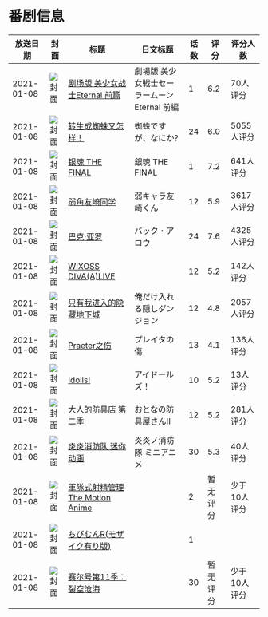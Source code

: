 # 番剧信息

|放送日期|封面|标题|日文标题|话数|评分|评分人数|
|---|---|---|---|---|---|---|
|2021-01-08|![封面](https://lain.bgm.tv/pic/cover/c/77/26/207461_7Ua7Y.jpg)|[剧场版 美少女战士Eternal 前篇](https://bangumi.tv/subject/207461)|劇場版 美少女戦士セーラームーンEternal 前編|1|6.2|70人评分|
|2021-01-08|![封面](https://lain.bgm.tv/pic/cover/c/83/73/252782_aWyEn.jpg)|[转生成蜘蛛又怎样！](https://bangumi.tv/subject/252782)|蜘蛛ですが、なにか?|24|6.0|5055人评分|
|2021-01-08|![封面](https://lain.bgm.tv/pic/cover/c/89/5b/276641_Z3H84.jpg)|[银魂 THE FINAL](https://bangumi.tv/subject/276641)|銀魂 THE FINAL|1|7.2|641人评分|
|2021-01-08|![封面](https://lain.bgm.tv/pic/cover/c/c8/42/292527_0G0zk.jpg)|[弱角友崎同学](https://bangumi.tv/subject/292527)|弱キャラ友崎くん|12|5.9|3617人评分|
|2021-01-08|![封面](https://lain.bgm.tv/pic/cover/c/94/8c/297396_hNlBL.jpg)|[巴克·亚罗](https://bangumi.tv/subject/297396)|バック・アロウ|24|7.6|4325人评分|
|2021-01-08|![封面](https://lain.bgm.tv/pic/cover/c/f2/c1/302797_SZfJM.jpg)|[WIXOSS DIVA(A)LIVE](https://bangumi.tv/subject/302797)||12|5.2|142人评分|
|2021-01-08|![封面](https://lain.bgm.tv/pic/cover/c/fc/73/306147_o4qLV.jpg)|[只有我进入的隐藏地下城](https://bangumi.tv/subject/306147)|俺だけ入れる隠しダンジョン|12|4.8|2057人评分|
|2021-01-08|![封面](https://lain.bgm.tv/pic/cover/c/1d/86/314488_70nxC.jpg)|[Praeter之伤](https://bangumi.tv/subject/314488)|プレイタの傷|13|4.1|136人评分|
|2021-01-08|![封面](https://lain.bgm.tv/pic/cover/c/b3/c9/316104_1yKUQ.jpg)|[Idolls!](https://bangumi.tv/subject/316104)|アイドールズ！|10|5.2|13人评分|
|2021-01-08|![封面](https://lain.bgm.tv/pic/cover/c/0c/80/322926_vpZjk.jpg)|[大人的防具店 第二季](https://bangumi.tv/subject/322926)|おとなの防具屋さんII|12|5.2|281人评分|
|2021-01-08|![封面](https://lain.bgm.tv/pic/cover/c/c5/be/328065_maGVU.jpg)|[炎炎消防队 迷你动画](https://bangumi.tv/subject/328065)|炎炎ノ消防隊 ミニアニメ|30|5.3|40人评分|
|2021-01-08|![封面](https://bangumi.tv/img/no_icon_subject.png)|[軍隊式射精管理 The Motion Anime](https://bangumi.tv/subject/334673)||2|暂无评分|少于10人评分|
|2021-01-08|![封面](https://bangumi.tv/img/no_icon_subject.png)|[ちびむんR(モザイク有り版)](https://bangumi.tv/subject/421060)||1|||
|2021-01-08|![封面](https://lain.bgm.tv/pic/cover/c/d9/4a/463612_6811I.jpg)|[赛尔号第11季：裂空沧海](https://bangumi.tv/subject/463612)||30|暂无评分|少于10人评分|
